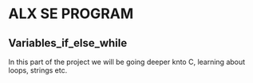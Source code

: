 # ALX SE PROGRAM
## Variables_if_else_while
In this part of the project we will be going deeper knto C, learning about loops, strings etc.